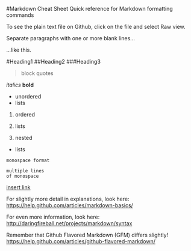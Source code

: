 #Markdown Cheat Sheet
Quick reference for Markdown formatting commands

To see the plain text file on Github, click on the file and select Raw view.

Separate paragraphs with one or more blank lines...

...like this.

#Heading1
##Heading2
###Heading3

>block quotes

*italics*
**bold**

* unordered
* lists

1. ordered
2. lists

1. nested
  * lists

`monospace format`

```
multiple lines
of monospace
```

[insert link](www.github.com)

For slightly more detail in explanations, look here: https://help.github.com/articles/markdown-basics/

For even more information, look here: http://daringfireball.net/projects/markdown/syntax

Remember that Github Flavored Markdown (GFM) differs slightly! https://help.github.com/articles/github-flavored-markdown/
